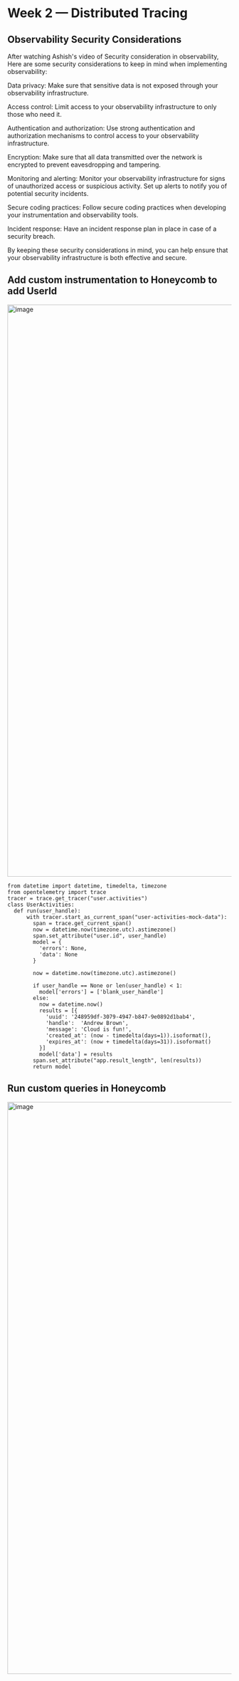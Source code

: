 # Week 2 — Distributed Tracing

## Observability Security Considerations

After watching Ashish's video of Security consideration in observability, Here are some security considerations to keep in mind when implementing observability:

Data privacy: Make sure that sensitive data is not exposed through your observability infrastructure.

Access control: Limit access to your observability infrastructure to only those who need it.

Authentication and authorization: Use strong authentication and authorization mechanisms to control access to your observability infrastructure.

Encryption: Make sure that all data transmitted over the network is encrypted to prevent eavesdropping and tampering.

Monitoring and alerting: Monitor your observability infrastructure for signs of unauthorized access or suspicious activity. Set up alerts to notify you of potential security incidents.

Secure coding practices: Follow secure coding practices when developing your instrumentation and observability tools.

Incident response: Have an incident response plan in place in case of a security breach.

By keeping these security considerations in mind, you can help ensure that your observability infrastructure is both effective and secure.


## Add custom instrumentation to Honeycomb to add UserId

<img width="1285" alt="image" src="https://user-images.githubusercontent.com/110344576/223659558-74e4c8d2-b326-45b6-b75a-3e530b2ee3e0.png">

```
from datetime import datetime, timedelta, timezone
from opentelemetry import trace
tracer = trace.get_tracer("user.activities")
class UserActivities:
  def run(user_handle):
      with tracer.start_as_current_span("user-activities-mock-data"):
        span = trace.get_current_span()
        now = datetime.now(timezone.utc).astimezone()
        span.set_attribute("user.id", user_handle) 
        model = {
          'errors': None,
          'data': None
        }

        now = datetime.now(timezone.utc).astimezone()

        if user_handle == None or len(user_handle) < 1:
          model['errors'] = ['blank_user_handle']
        else:
          now = datetime.now()
          results = [{
            'uuid': '248959df-3079-4947-b847-9e0892d1bab4',
            'handle':  'Andrew Brown',
            'message': 'Cloud is fun!',
            'created_at': (now - timedelta(days=1)).isoformat(),
            'expires_at': (now + timedelta(days=31)).isoformat()
          }]
          model['data'] = results
        span.set_attribute("app.result_length", len(results))
        return model
```
## Run custom queries in Honeycomb

<img width="1285" alt="image" src="https://user-images.githubusercontent.com/110344576/223663203-d27d73c2-6f36-4be0-aca3-618ef8090783.png">
